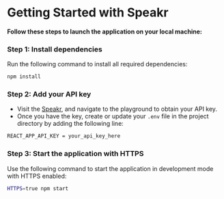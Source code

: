 # Getting Started with Speakr

**Follow these steps to launch the application on your local machine:**

### Step 1: Install dependencies
Run the following command to install all required dependencies:
```bash
npm install
```


### Step 2: Add your API key
- Visit the [Speakr](https://speakr.online), and navigate to the playground to obtain your API key.
- Once you have the key, create or update your `.env` file in the project directory by adding the following line:

```bash
REACT_APP_API_KEY = your_api_key_here
```

### Step 3: Start the application with HTTPS
Use the following command to start the application in development mode with HTTPS enabled:

```bash
HTTPS=true npm start
```